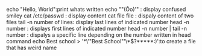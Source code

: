 echo "Hello, World":print whats written
echo "\"(Ôo)'" : display confused smiley
cat /etc/passwd : display content
cat file file : dispaly content of two files
tail -n number of lines: display last lines of indicated number
head -n number : displays first lines of indicated number
head -n number | tail -n number : dispalys a specific line depending on the number written in head command
echo Best school > '\*\\'"Best School"\'\\*$\?\*\*\*\*\*:)':to create a file that has weird name 
